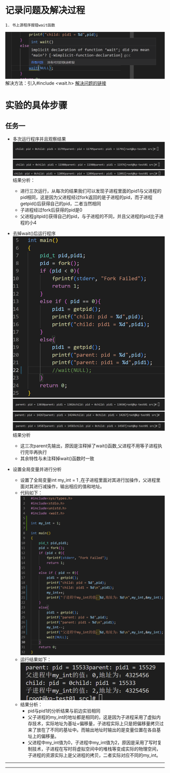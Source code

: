 # 记录问题及解决过程    
    1. 书上源程序报错wait函数
![wait](./images/111.png)
解决方法：引入#include <wait.h>  [解决问题的链接][1]


# 实验的具体步骤
## 任务一
- 多次运行程序并且观察结果
![实验结果](images/result1.png)
![实验结果](images/result2.png)
![实验结果](images/result3.png)
结果分析：
    + 进行三次运行，从每次的结果我们可以发现子进程里面的pid1与父进程的pid相同，这是因为父进程经过fork返回的是子进程的pid，而子进程getpid()后获得自己的pid，二者当然相同
    + 子进程经过fork后获得的pid是0
    + 父进程gitpid()获得自己的pid，与子进程的不同，并且父进程的pid比子进程的小4

- 去掉wait()后运行程序
    ![实验代码](images/code2.png)
    ![](./images/result4.png)
    ![](images/result5.png)
    ![](images/result6.png)
    结果分析
    + 这三次parent先输出，原因是注释掉了wait()函数,父进程不用等子进程执行完毕再执行
    + 其余特性与未注释掉wait()函数时一致
    
- 设置全局变量并进行分析
    + 设置了全局变量int my_int = 1 ,在子进程里面对其进行加操作，父进程里面对其进行减操作，输出相应的值和地址。
    + 代码如下：
    ![code3](images/code3.png)
    + 运行结果如下：
    ![result7](images/result7.png)
    + 结果分析：
        + pid与pid1的分析结果与前边实验相同
        + 父子进程的my_int的地址都是相同的，这是因为子进程采用了虚拟内存技术，实际地址为基址+偏移量，子进程实际上只是把偏移量拷贝过来了放在了不同的基址中。而输出地址时输出的是变量位置在各自基址上的偏移量。
        + 父进程中my_int值为0，子进程中my_int值为2，原因是采用了写时复制技术，子进程在写时将虚拟空间中的堆栈等变成实际的物理空间，子进程的资源实际上是父进程的拷贝，二者实际对应不同的my_int。





























---
---


[1]: https://blog.csdn.net/wyhh_0101/article/details/83933308?ops_request_misc=%257B%2522request%255Fid%2522%253A%2522166633485316782390525276%2522%252C%2522scm%2522%253A%252220140713.130102334..%2522%257D&request_id=166633485316782390525276&biz_id=0&utm_medium=distribute.pc_search_result.none-task-blog-2~all~top_positive~default-1-83933308-null-null.142^v59^opensearch_v2,201^v3^add_ask&utm_term=wait&spm=1018.2226.3001.4187